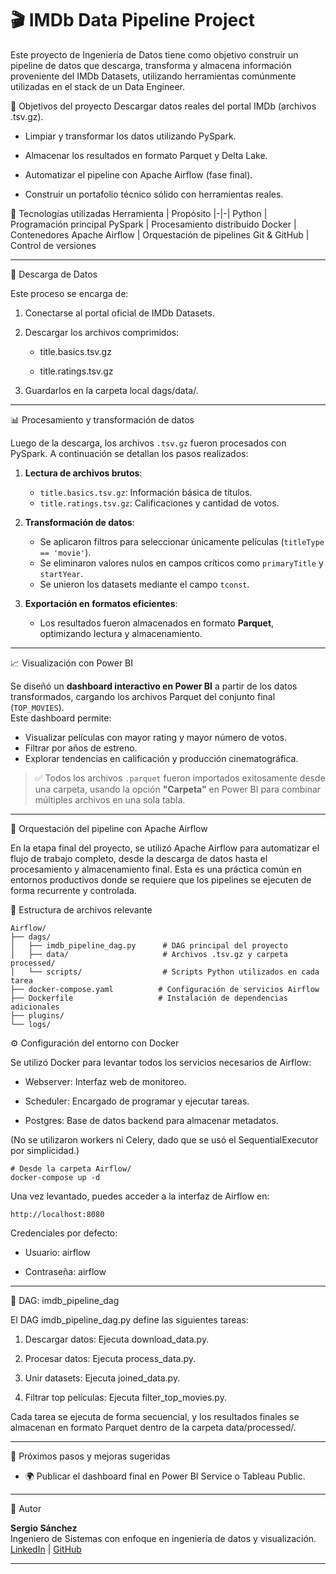 # 🎬 IMDb Data Pipeline Project 

Este proyecto de Ingeniería de Datos tiene como objetivo construir un pipeline de datos que descarga, transforma y almacena información proveniente del IMDb Datasets, utilizando herramientas comúnmente utilizadas en el stack de un Data Engineer.

📌 Objetivos del proyecto
Descargar datos reales del portal IMDb (archivos .tsv.gz).

- Limpiar y transformar los datos utilizando PySpark.

- Almacenar los resultados en formato Parquet y Delta Lake.

- Automatizar el pipeline con Apache Airflow (fase final).

- Construir un portafolio técnico sólido con herramientas reales.

🧰 Tecnologías utilizadas
Herramienta |	Propósito
|-|-|
Python |	Programación principal
PySpark |	Procesamiento distribuido
Docker | Contenedores
Apache Airflow |	Orquestación de pipelines
Git & GitHub |	Control de versiones

---

🚀 Descarga de Datos <br/>

Este proceso se encarga de:

1. Conectarse al portal oficial de IMDb Datasets.

2. Descargar los archivos comprimidos:

   - title.basics.tsv.gz
   
   - title.ratings.tsv.gz

3. Guardarlos en la carpeta local dags/data/.

---

📊 Procesamiento y transformación de datos

Luego de la descarga, los archivos `.tsv.gz` fueron procesados con PySpark. A continuación se detallan los pasos realizados:

1. **Lectura de archivos brutos**:  
   - `title.basics.tsv.gz`: Información básica de títulos.  
   - `title.ratings.tsv.gz`: Calificaciones y cantidad de votos.

2. **Transformación de datos**:  
   - Se aplicaron filtros para seleccionar únicamente películas (`titleType == 'movie'`).
   - Se eliminaron valores nulos en campos críticos como `primaryTitle` y `startYear`.
   - Se unieron los datasets mediante el campo `tconst`.

3. **Exportación en formatos eficientes**:  
   - Los resultados fueron almacenados en formato **Parquet**, optimizando lectura y almacenamiento.

---

📈 Visualización con Power BI

Se diseñó un **dashboard interactivo en Power BI** a partir de los datos transformados, cargando los archivos Parquet del conjunto final (`TOP_MOVIES`).  
Este dashboard permite:

- Visualizar películas con mayor rating y mayor número de votos.
- Filtrar por años de estreno.
- Explorar tendencias en calificación y producción cinematográfica.

> ✅ Todos los archivos `.parquet` fueron importados exitosamente desde una carpeta, usando la opción **"Carpeta"** en Power BI para combinar múltiples archivos en una sola tabla.

---

🛫 Orquestación del pipeline con Apache Airflow

En la etapa final del proyecto, se utilizó Apache Airflow para automatizar el flujo de trabajo completo, desde la descarga de datos hasta el procesamiento y almacenamiento final. Esta es una práctica común en entornos productivos donde se requiere que los pipelines se ejecuten de forma recurrente y controlada.

📂 Estructura de archivos relevante

```
Airflow/
├── dags/
│   ├── imdb_pipeline_dag.py      # DAG principal del proyecto
│   ├── data/                     # Archivos .tsv.gz y carpeta processed/
│   └── scripts/                  # Scripts Python utilizados en cada tarea
├── docker-compose.yaml          # Configuración de servicios Airflow
├── Dockerfile                   # Instalación de dependencias adicionales
├── plugins/
└── logs/
```

⚙️ Configuración del entorno con Docker

Se utilizó Docker para levantar todos los servicios necesarios de Airflow:

- Webserver: Interfaz web de monitoreo.

- Scheduler: Encargado de programar y ejecutar tareas.

- Postgres: Base de datos backend para almacenar metadatos.

(No se utilizaron workers ni Celery, dado que se usó el SequentialExecutor por simplicidad.)


```
# Desde la carpeta Airflow/
docker-compose up -d
```

Una vez levantado, puedes acceder a la interfaz de Airflow en:

```
http://localhost:8080
```

Credenciales por defecto:

- Usuario: airflow

- Contraseña: airflow

---

📌 DAG: imdb_pipeline_dag

El DAG imdb_pipeline_dag.py define las siguientes tareas:

1. Descargar datos: Ejecuta download_data.py.

2. Procesar datos: Ejecuta process_data.py.

3. Unir datasets: Ejecuta joined_data.py.

4. Filtrar top películas: Ejecuta filter_top_movies.py.

Cada tarea se ejecuta de forma secuencial, y los resultados finales se almacenan en formato Parquet dentro de la carpeta data/processed/.

---

📌 Próximos pasos y mejoras sugeridas

- 🌍 Publicar el dashboard final en Power BI Service o Tableau Public.

---

🙋 Autor

**Sergio Sánchez**  
Ingeniero de Sistemas con enfoque en ingeniería de datos y visualización.  
[LinkedIn](www.linkedin.com/in/sergio-sanchez-rojas-161728208) | [GitHub](https://github.com/sergio14082001)

---
